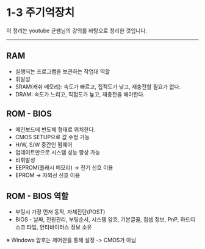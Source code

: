 # 1-3 주기억장치
이 정리는 youtube 균쌤님의 강의를 바탕으로 정리한 것입니다.
___

## RAM
* 실행되는 프로그램을 보관하는 작업대 역할
* 휘발성
* SRAM(캐쉬 메모리): 속도가 빠르고, 집적도가 낮고, 재충전할 필요가 없다.
* DRAM: 속도가 느리고, 직접도가 높고, 재충전을 해야한다.

## ROM - BIOS
* 메인보드에 반도체 형태로 위치한다.
* CMOS SETUP으로 값 수정 가능
* H/W, S/W 중간인 펌웨어
* 업데이트만으로 시스템 성능 향상 가능
* 비휘발성
* EEPROM(플래시 메모리) -> 전기 신호 이용
* EPROM -> 자외선 신호 이용

## ROM - BIOS 역할
* 부팅시 가장 먼저 동작, 자체진단(POST)
* BIOS - 날짜, 전원관리, 부팅순서, 시스템 암호, 기본글꼴, 칩셉 정보, PnP, 하드디스크 타입, 안티바이러스 정보 소유

&#8251; Windows 암호는 제어판을 통해 설정 -> CMOS가 아님